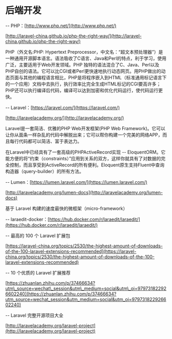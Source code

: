# 后端开发

-- PHP：[http://www.php.net/](http://www.php.net/)

[http://laravel-china.github.io/php-the-right-way/](http://laravel-china.github.io/php-the-right-way/)

PHP（外文名:PHP: Hypertext Preprocessor，中文名：“超文本预处理器”）是一种通用开源脚本语言。语法吸收了C语言、Java和Perl的特点，利于学习，使用广泛，主要适用于Web开发领域。PHP 独特的语法混合了C、Java、Perl以及PHP自创的语法。它可以比CGI或者Perl更快速地执行动态网页。用PHP做出的动态页面与其他的编程语言相比，PHP是将程序嵌入到HTML（标准通用标记语言下的一个应用）文档中去执行，执行效率比完全生成HTML标记的CGI要高许多；PHP还可以执行编译后代码，编译可以达到加密和优化代码运行，使代码运行更快。

-- Laravel：[https://laravel.com/](https://laravel.com/)

[http://laravelacademy.org/](http://laravelacademy.org/)

Laravel是一套简洁、优雅的PHP Web开发框架\(PHP Web Framework\)。它可以让你从面条一样杂乱的代码中解脱出来；它可以帮你构建一个完美的网络APP，而且每行代码都可以简洁、富于表达力。

在Laravel中已经具有了一套高级的PHPActiveRecord实现 -- EloquentORM。它能方便的将“约束（constraints）”应用到关系的双方，这样你就具有了对数据的完全控制，而且享受到ActiveRecord的所有便利。Eloquent原生支持Fluent中查询构造器（query-builder）的所有方法。

-- Lumen：[https://lumen.laravel.com/](https://lumen.laravel.com/)

[http://laravelacademy.org/lumen-docs](http://laravelacademy.org/lumen-docs)

基于 Laravel 构建的速度最快的微框架（micro-framework）

-- laraedit-docker：[https://hub.docker.com/r/laraedit/laraedit/](https://hub.docker.com/r/laraedit/laraedit/)

-- 最高的 100 个 Laravel 扩展包

[https://laravel-china.org/topics/2530/the-highest-amount-of-downloads-of-the-100-laravel-extensions-recommended](https://laravel-china.org/topics/2530/the-highest-amount-of-downloads-of-the-100-laravel-extensions-recommended)

-- 10 个优质的 Laravel 扩展推荐

[https://zhuanlan.zhihu.com/p/37466634?utm\_source=wechat\_session&utm\_medium=social&utm\_oi=979731822926602240](https://zhuanlan.zhihu.com/p/37466634?utm_source=wechat_session&utm_medium=social&utm_oi=979731822926602240)

-- Laravel 完整开源项目大全

[http://laravelacademy.org/laravel-project](http://laravelacademy.org/laravel-project)



